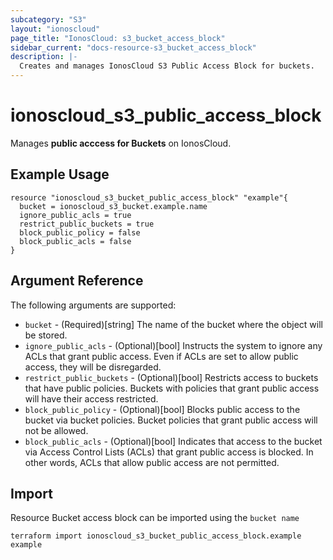```yaml
---
subcategory: "S3"
layout: "ionoscloud"
page_title: "IonosCloud: s3_bucket_access_block"
sidebar_current: "docs-resource-s3_bucket_access_block"
description: |-
  Creates and manages IonosCloud S3 Public Access Block for buckets.
---
```


# ionoscloud_s3_public_access_block

Manages **public acccess for Buckets** on IonosCloud.

## Example Usage

```hcl
resource "ionoscloud_s3_bucket_public_access_block" "example"{
  bucket = ionoscloud_s3_bucket.example.name
  ignore_public_acls = true
  restrict_public_buckets = true
  block_public_policy = false
  block_public_acls = false
}

```

## Argument Reference

The following arguments are supported:

- `bucket` - (Required)[string] The name of the bucket where the object will be stored.
- `ignore_public_acls` - (Optional)[bool] Instructs the system to ignore any ACLs that grant public access. Even if ACLs are set to allow public access, they will be disregarded.
- `restrict_public_buckets` - (Optional)[bool] Restricts access to buckets that have public policies. Buckets with policies that grant public access will have their access restricted.
- `block_public_policy` - (Optional)[bool] Blocks public access to the bucket via bucket policies. Bucket policies that grant public access will not be allowed.
- `block_public_acls` - (Optional)[bool] Indicates that access to the bucket via Access Control Lists (ACLs) that grant public access is blocked. In other words, ACLs that allow public access are not permitted.
## Import

Resource Bucket access block can be imported using the `bucket name`

```shell
terraform import ionoscloud_s3_bucket_public_access_block.example example
```